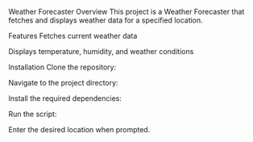 Weather Forecaster
Overview
This project is a Weather Forecaster that fetches and displays weather data for a specified location.

Features
Fetches current weather data

Displays temperature, humidity, and weather conditions

Installation
Clone the repository:

Navigate to the project directory:


Install the required dependencies:

Run the script:

Enter the desired location when prompted.







